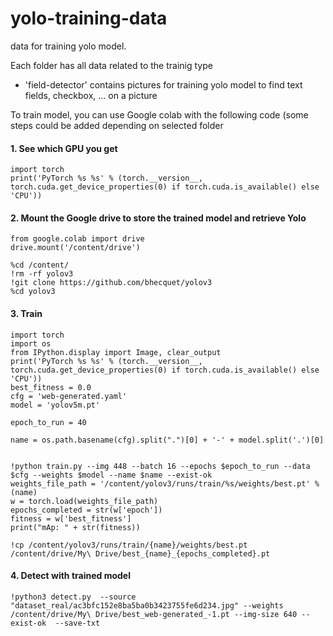 # yolo-training-data
data for training yolo model.

Each folder has all data related to the trainig type
- 'field-detector' contains pictures for training yolo model to find text fields, checkbox, ... on a picture

To train model, you can use Google colab with the following code (some steps could be added depending on selected folder

#### 1. See which GPU you get ####
```
import torch
print('PyTorch %s %s' % (torch.__version__, torch.cuda.get_device_properties(0) if torch.cuda.is_available() else 'CPU'))
```

#### 2. Mount the Google drive to store the trained model and retrieve Yolo ####
```
from google.colab import drive
drive.mount('/content/drive')

%cd /content/
!rm -rf yolov3
!git clone https://github.com/bhecquet/yolov3
%cd yolov3
```

#### 3. Train ####

```
import torch
import os
from IPython.display import Image, clear_output 
print('PyTorch %s %s' % (torch.__version__, torch.cuda.get_device_properties(0) if torch.cuda.is_available() else 'CPU'))
best_fitness = 0.0
cfg = 'web-generated.yaml'
model = 'yolov5m.pt'

epoch_to_run = 40

name = os.path.basename(cfg).split(".")[0] + '-' + model.split('.')[0]


!python train.py --img 448 --batch 16 --epochs $epoch_to_run --data $cfg --weights $model --name $name --exist-ok 
weights_file_path = '/content/yolov3/runs/train/%s/weights/best.pt' % (name)
w = torch.load(weights_file_path)
epochs_completed = str(w['epoch'])
fitness = w['best_fitness']
print("mAp: " + str(fitness))

!cp /content/yolov3/runs/train/{name}/weights/best.pt /content/drive/My\ Drive/best_{name}_{epochs_completed}.pt
```

#### 4. Detect with trained model ####

```
!python3 detect.py  --source "dataset_real/ac3bfc152e8ba5ba0b3423755fe6d234.jpg" --weights /content/drive/My\ Drive/best_web-generated_-1.pt --img-size 640 --exist-ok  --save-txt
```
